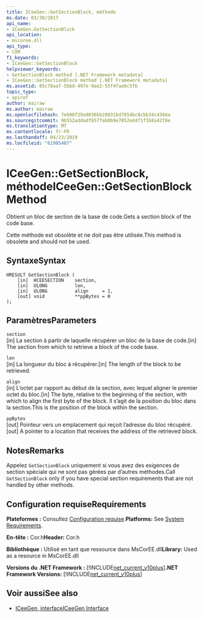 ```yaml
---
title: ICeeGen::GetSectionBlock, méthode
ms.date: 03/30/2017
api_name:
- ICeeGen.GetSectionBlock
api_location:
- mscoree.dll
api_type:
- COM
f1_keywords:
- ICeeGen::GetSectionBlock
helpviewer_keywords:
- GetSectionBlock method [.NET Framework metadata]
- ICeeGen::GetSectionBlock method [.NET Framework metadata]
ms.assetid: 05c78aaf-5bbd-497e-9ae2-55f4fae0c5fb
topic_type:
- apiref
author: mairaw
ms.author: mairaw
ms.openlocfilehash: 7e600f29a9036bb28031bd7854bc8cbb34c4566a
ms.sourcegitcommit: 9b552addadfb57fab0b9e7852ed4f1f1b8a42f8e
ms.translationtype: MT
ms.contentlocale: fr-FR
ms.lasthandoff: 04/23/2019
ms.locfileid: "61905487"
---
```

# <a name="iceegengetsectionblock-method"></a><span data-ttu-id="88597-102">ICeeGen::GetSectionBlock, méthode</span><span class="sxs-lookup"><span data-stu-id="88597-102">ICeeGen::GetSectionBlock Method</span></span>
<span data-ttu-id="88597-103">Obtient un bloc de section de la base de code.</span><span class="sxs-lookup"><span data-stu-id="88597-103">Gets a section block of the code base.</span></span>  
  
 <span data-ttu-id="88597-104">Cette méthode est obsolète et ne doit pas être utilisée.</span><span class="sxs-lookup"><span data-stu-id="88597-104">This method is obsolete and should not be used.</span></span>  
  
## <a name="syntax"></a><span data-ttu-id="88597-105">Syntaxe</span><span class="sxs-lookup"><span data-stu-id="88597-105">Syntax</span></span>  
  
```  
HRESULT GetSectionBlock (  
    [in]  HCEESECTION    section,     
    [in]  ULONG          len,  
    [in]  ULONG          align     = 1,  
    [out] void           **ppBytes = 0  
);   
```  
  
## <a name="parameters"></a><span data-ttu-id="88597-106">Paramètres</span><span class="sxs-lookup"><span data-stu-id="88597-106">Parameters</span></span>  
 `section`  
 <span data-ttu-id="88597-107">[in] La section à partir de laquelle récupérer un bloc de la base de code.</span><span class="sxs-lookup"><span data-stu-id="88597-107">[in] The section from which to retrieve a block of the code base.</span></span>  
  
 `len`  
 <span data-ttu-id="88597-108">[in] La longueur du bloc à récupérer.</span><span class="sxs-lookup"><span data-stu-id="88597-108">[in] The length of the block to be retrieved.</span></span>  
  
 `align`  
 <span data-ttu-id="88597-109">[in] L’octet par rapport au début de la section, avec lequel aligner le premier octet du bloc.</span><span class="sxs-lookup"><span data-stu-id="88597-109">[in] The byte, relative to the beginning of the section, with which to align the first byte of the block.</span></span> <span data-ttu-id="88597-110">Il s’agit de la position du bloc dans la section.</span><span class="sxs-lookup"><span data-stu-id="88597-110">This is the position of the block within the section.</span></span>  
  
 `ppBytes`  
 <span data-ttu-id="88597-111">[out] Pointeur vers un emplacement qui reçoit l’adresse du bloc récupéré.</span><span class="sxs-lookup"><span data-stu-id="88597-111">[out] A pointer to a location that receives the address of the retrieved block.</span></span>  
  
## <a name="remarks"></a><span data-ttu-id="88597-112">Notes</span><span class="sxs-lookup"><span data-stu-id="88597-112">Remarks</span></span>  
 <span data-ttu-id="88597-113">Appelez `GetSectionBlock` uniquement si vous avez des exigences de section spéciale qui ne sont pas gérées par d’autres méthodes.</span><span class="sxs-lookup"><span data-stu-id="88597-113">Call `GetSectionBlock` only if you have special section requirements that are not handled by other methods.</span></span>  
  
## <a name="requirements"></a><span data-ttu-id="88597-114">Configuration requise</span><span class="sxs-lookup"><span data-stu-id="88597-114">Requirements</span></span>  
 <span data-ttu-id="88597-115">**Plateformes :** Consultez [Configuration requise](../../../../docs/framework/get-started/system-requirements.md).</span><span class="sxs-lookup"><span data-stu-id="88597-115">**Platforms:** See [System Requirements](../../../../docs/framework/get-started/system-requirements.md).</span></span>  
  
 <span data-ttu-id="88597-116">**En-tête :** Cor.h</span><span class="sxs-lookup"><span data-stu-id="88597-116">**Header:** Cor.h</span></span>  
  
 <span data-ttu-id="88597-117">**Bibliothèque :** Utilisé en tant que ressource dans MsCorEE.dll</span><span class="sxs-lookup"><span data-stu-id="88597-117">**Library:** Used as a resource in MsCorEE.dll</span></span>  
  
 <span data-ttu-id="88597-118">**Versions du .NET Framework :** [!INCLUDE[net_current_v10plus](../../../../includes/net-current-v10plus-md.md)]</span><span class="sxs-lookup"><span data-stu-id="88597-118">**.NET Framework Versions:** [!INCLUDE[net_current_v10plus](../../../../includes/net-current-v10plus-md.md)]</span></span>  
  
## <a name="see-also"></a><span data-ttu-id="88597-119">Voir aussi</span><span class="sxs-lookup"><span data-stu-id="88597-119">See also</span></span>

- [<span data-ttu-id="88597-120">ICeeGen, interface</span><span class="sxs-lookup"><span data-stu-id="88597-120">ICeeGen Interface</span></span>](../../../../docs/framework/unmanaged-api/metadata/iceegen-interface.md)
